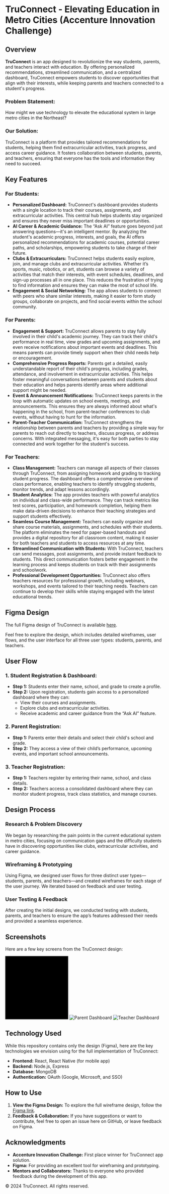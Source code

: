 <h1>TruConnect - Elevating Education in Metro Cities (Accenture Innovation Challenge)</h1>

<h2>Overview</h2>
<p><strong>TruConnect</strong> is an app designed to revolutionize the way students, parents, and teachers interact with education. By offering personalized recommendations, streamlined communication, and a centralized dashboard, TruConnect empowers students to discover opportunities that align with their interests, while keeping parents and teachers connected to a student's progress.</p>

<h3>Problem Statement:</h3>
<p>How might we use technology to elevate the educational system in large metro cities in the Northeast?</p>

<h3>Our Solution:</h3>
<p>TruConnect is a platform that provides tailored recommendations for students, helping them find extracurricular activities, track progress, and access career guidance. It fosters collaboration between students, parents, and teachers, ensuring that everyone has the tools and information they need to succeed.</p>

<h2>Key Features</h2>

<h3>For Students:</h3>
<ul>
    <li><strong>Personalized Dashboard:</strong> TruConnect's dashboard provides students with a single location to track their courses, assignments, and extracurricular activities. This central hub helps students stay organized and ensures they never miss important deadlines or opportunities.</li>
    <li><strong>AI Career & Academic Guidance:</strong> The “Ask AI” feature goes beyond just answering questions—it's an intelligent mentor. By analyzing the student's academic progress, interests, and goals, the AI offers personalized recommendations for academic courses, potential career paths, and scholarships, empowering students to take charge of their future.</li>
    <li><strong>Clubs & Extracurriculars:</strong> TruConnect helps students easily explore, join, and manage clubs and extracurricular activities. Whether it’s sports, music, robotics, or art, students can browse a variety of activities that match their interests, with event schedules, deadlines, and sign-up processes all in one place. This reduces the frustration of trying to find information and ensures they can make the most of school life.</li>
    <li><strong>Engagement & Social Networking:</strong> The app allows students to connect with peers who share similar interests, making it easier to form study groups, collaborate on projects, and find social events within the school community.</li>
</ul>

<h3>For Parents:</h3>
<ul>
    <li><strong>Engagement & Support:</strong> TruConnect allows parents to stay fully involved in their child's academic journey. They can track their child's performance in real time, view grades and upcoming assignments, and even receive notifications about important events and deadlines. This means parents can provide timely support when their child needs help or encouragement.</li>
    <li><strong>Comprehensive Progress Reports:</strong> Parents get a detailed, easily understandable report of their child's progress, including grades, attendance, and involvement in extracurricular activities. This helps foster meaningful conversations between parents and students about their education and helps parents identify areas where additional support might be needed.</li>
    <li><strong>Event & Announcement Notifications:</strong> TruConnect keeps parents in the loop with automatic updates on school events, meetings, and announcements. This ensures they are always informed about what's happening in the school, from parent-teacher conferences to club events, without having to hunt for the information.</li>
    <li><strong>Parent-Teacher Communication:</strong> TruConnect strengthens the relationship between parents and teachers by providing a simple way for parents to reach out directly to teachers, discuss progress, or address concerns. With integrated messaging, it's easy for both parties to stay connected and work together for the student's success.</li>
</ul>

<h3>For Teachers:</h3>
<ul>
    <li><strong>Class Management:</strong> Teachers can manage all aspects of their classes through TruConnect, from assigning homework and grading to tracking student progress. The dashboard offers a comprehensive overview of class performance, enabling teachers to identify struggling students, monitor trends, and adapt lessons accordingly.</li>
    <li><strong>Student Analytics:</strong> The app provides teachers with powerful analytics on individual and class-wide performance. They can track metrics like test scores, participation, and homework completion, helping them make data-driven decisions to enhance their teaching strategies and support students effectively.</li>
    <li><strong>Seamless Course Management:</strong> Teachers can easily organize and share course materials, assignments, and schedules with their students. The platform eliminates the need for paper-based handouts and provides a digital repository for all classroom content, making it easier for both teachers and students to access resources at any time.</li>
    <li><strong>Streamlined Communication with Students:</strong> With TruConnect, teachers can send messages, post assignments, and provide instant feedback to students. This direct communication fosters better engagement in the learning process and keeps students on track with their assignments and schoolwork.</li>
    <li><strong>Professional Development Opportunities:</strong> TruConnect also offers teachers resources for professional growth, including webinars, workshops, and events tailored to their teaching needs. Teachers can continue to develop their skills while staying engaged with the latest educational trends.</li>
</ul>

<h2>Figma Design</h2>
<p>The full Figma design of TruConnect is available <a href="INSERT_FIGMA_URL" target="_blank">here</a>.</p>
<p>Feel free to explore the design, which includes detailed wireframes, user flows, and the user interface for all three user types: students, parents, and teachers.</p>

<h2>User Flow</h2>

<h3>1. Student Registration & Dashboard:</h3>
<ul>
    <li><strong>Step 1:</strong> Students enter their name, school, and grade to create a profile.</li>
    <li><strong>Step 2:</strong> Upon registration, students gain access to a personalized dashboard where they can:
        <ul>
            <li>View their courses and assignments.</li>
            <li>Explore clubs and extracurricular activities.</li>
            <li>Receive academic and career guidance from the “Ask AI” feature.</li>
        </ul>
    </li>
</ul>

<h3>2. Parent Registration:</h3>
<ul>
    <li><strong>Step 1:</strong> Parents enter their details and select their child's school and grade.</li>
    <li><strong>Step 2:</strong> They access a view of their child’s performance, upcoming events, and important school announcements.</li>
</ul>

<h3>3. Teacher Registration:</h3>
<ul>
    <li><strong>Step 1:</strong> Teachers register by entering their name, school, and class details.</li>
    <li><strong>Step 2:</strong> Teachers access a consolidated dashboard where they can monitor student progress, track class statistics, and manage courses.</li>
</ul>

<h2>Design Process</h2>

<h3>Research & Problem Discovery</h3>
<p>We began by researching the pain points in the current educational system in metro cities, focusing on communication gaps and the difficulty students have in discovering opportunities like clubs, extracurricular activities, and career guidance.</p>

<h3>Wireframing & Prototyping</h3>
<p>Using Figma, we designed user flows for three distinct user types—students, parents, and teachers—and created wireframes for each stage of the user journey. We iterated based on feedback and user testing.</p>

<h3>User Testing & Feedback</h3>
<p>After creating the initial designs, we conducted testing with students, parents, and teachers to ensure the app’s features addressed their needs and provided a seamless experience.</p>

<h2>Screenshots</h2>
<p>Here are a few key screens from the TruConnect design:</p>
<img src="black.png" alt="Student Dashboard">
<img src="path-to-your-image.png" alt="Parent Dashboard">
<img src="path-to-your-image.png" alt="Teacher Dashboard">

<h2>Technology Used</h2>
<p>While this repository contains only the design (Figma), here are the key technologies we envision using for the full implementation of TruConnect:</p>
<ul>
    <li><strong>Frontend:</strong> React, React Native (for mobile app)</li>
    <li><strong>Backend:</strong> Node.js, Express</li>
    <li><strong>Database:</strong> MongoDB</li>
    <li><strong>Authentication:</strong> OAuth (Google, Microsoft, and SSO)</li>
</ul>

<h2>How to Use</h2>
<ol>
    <li><strong>View the Figma Design:</strong> To explore the full wireframe design, follow the <a href="INSERT_FIGMA_URL" target="_blank">Figma link</a>.</li>
    <li><strong>Feedback & Collaboration:</strong> If you have suggestions or want to contribute, feel free to open an issue here on GitHub, or leave feedback on Figma.</li>
</ol>

<h2>Acknowledgments</h2>
<ul>
    <li><strong>Accenture Innovation Challenge:</strong> First place winner for TruConnect app solution.</li>
    <li><strong>Figma:</strong> For providing an excellent tool for wireframing and prototyping.</li>
    <li><strong>Mentors and Collaborators:</strong> Thanks to everyone who provided feedback during the development of this app.</li>
</ul>

<footer>
    <p>© 2024 TruConnect. All rights reserved.</p>
</footer>
